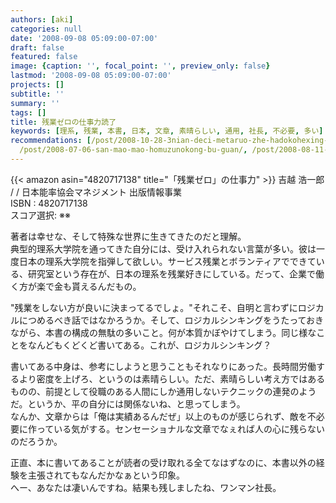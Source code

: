 ```yaml
---
authors: [aki]
categories: null
date: '2008-09-08 05:09:00-07:00'
draft: false
featured: false
image: {caption: '', focal_point: '', preview_only: false}
lastmod: '2008-09-08 05:09:00-07:00'
projects: []
subtitle: ''
summary: ''
tags: []
title: 残業ゼロの仕事力読了
keywords: [理系, 残業, 本書, 日本, 文章, 素晴らしい, 通用, 社長, 不必要, 多い]
recommendations: [/post/2008-10-28-3nian-deci-metaruo-zhe-hadokohexing-tutanoka/,
  /post/2008-07-06-san-mao-mao-homuzunokong-bu-guan/, /post/2008-08-11-mian-bai-ihodoyokufen-karuzhe-xue-si-xiang-nosubete/]
---
```


{{< amazon asin="4820717138" title="「残業ゼロ」の仕事力" >}}
吉越 浩一郎 / / 日本能率協会マネジメント 出版情報事業  
ISBN : 4820717138  
スコア選択: ※※  
  
著者は幸せな、そして特殊な世界に生きてきたのだと理解。  
典型的理系大学院を通ってきた自分には、受け入れられない言葉が多い。彼は一度日本の理系大学院を指弾して欲しい。サービス残業とボランティアでできている、研究室という存在が、日本の理系を残業好きにしている。だって、企業で働く方が楽で金も貰えるんだもの。  
  
"残業をしない方が良いに決まってるでしょ。"それこそ、自明と言わずにロジカルにつめるべき話ではなかろうか。そして、ロジカルシンキングをうたっておきながら、本書の構成の無駄の多いこと。何が本質かぼやけてしまう。同じ様なことをなんどもくどくど書いてある。これが、ロジカルシンキング？  
  
書いてある中身は、参考にしようと思うこともそれなりにあった。長時間労働するより密度を上げろ、というのは素晴らしい。ただ、素晴らしい考え方ではあるものの、前提として役職のある人間にしか通用しないテクニックの連発のようだ。というか、平の自分には関係ないね、と思ってしまう。  
なんか、文章からは「俺は実績あるんだぜ」以上のものが感じられず、敵を不必要に作っている気がする。センセーショナルな文章でなぇれば人の心に残らないのだろうか。  
  
正直、本に書いてあることが読者の受け取れる全てなはずなのに、本書以外の経験を主張されてもなんだかなぁという印象。  
へー、あなたは凄いんですね。結果も残しましたね、ワンマン社長。